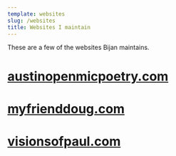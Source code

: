 ```yaml
---
template: websites
slug: /websites
title: Websites I maintain
---
```


These are a few of the websites Bijan maintains.

# <a href="https://www.austinopenmicpoetry.com" target="_blank">austinopenmicpoetry.com</a>

# <a href="https://myfrienddoug.com/" target="_blank">myfrienddoug.com</a>

# <a href="https://visionsofpaul.com/" target="_blank">visionsofpaul.com</a>